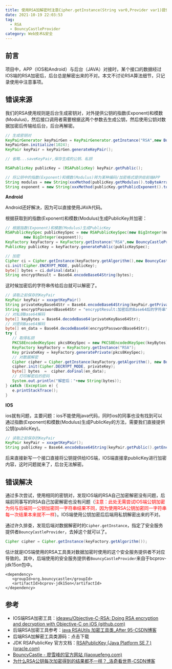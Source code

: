 ```yaml
---
title: 使用RSA加解密时注意Cipher.getInstance(String var0,Provider var1)提供的Provider是否正确
date: 2021-10-19 22:03:53
tag:
  - RSA
  - BouncyCastleProvider
category: Web技术&安全
---
```


## 前言

项目中，APP（IOS和Android）与后台（JAVA）对接时，某个接口的数据经过IOS端的RSA加密后，后台总是解密出来的不对。本文不讨论RSA算法细节，只记录使用中注意事项。

## 错误来源

我们的RSA使用规则是后台生成密钥对，对外提供公钥的指数(Exponent)和模数(Modulus)，然后接口调用者需要根据这两个参数去生成公钥，然后使用公钥对数据加密后传输给后台，后台再解密。

```java
// 生成密钥对
KeyPairGenerator keyPairGen = KeyPairGenerator.getInstance("RSA",new BouncyCastleProvider());
keyPairGen.initialize(1024);
KeyPair keyPair = keyPairGen.generateKeyPair();

// 省略...saveKeyPair,保存生成的公钥、私钥

RSAPublicKey publicKey = (RSAPublicKey) keyPair.getPublic();

// 将公钥中的指数(Exponent)和模数(Modulus)转为某种编码/加密格式提供给前端APP
String modulus = new String(xxxMethod(publicKey.getModulus().toByteArray()));
String exponent = new String(xxxMethod(publicKey.getPublicExponent().toByteArray()));
```

**Android**

Android还好解决，因为可以直接使用JAVA代码。

根据获取到的指数(Exponent)和模数(Modulus)生成PublicKey并加密：

```java
// 根据指数(Exponent)和模数(Modulus)生成PublicKey
RSAPublicKeySpec publicKeySpec = new RSAPublicKeySpec(new BigInteger(modulus),
        new BigInteger(exponent));
KeyFactory keyFactory = KeyFactory.getInstance("RSA",new BouncyCastleProvider());
PublicKey publicKey = keyFactory.generatePublic(publicKeySpec);

// 加密
Cipher ci = Cipher.getInstance(keyFactory.getAlgorithm(),new BouncyCastleProvider());
ci.init(Cipher.ENCRYPT_MODE, publicKey);
byte[] bytes = ci.doFinal(data);
String encryptResult = Base64.encodeBase64String(bytes);
```

这时候加密后的字符串传给后台就可以解密了。

```java
// 读取之前保存的KeyPair
KeyPair keyPair = xxxgetKeyPair()
String privateKeyBase64Str = Base64.encodeBase64String(keyPair.getPrivate().getEncoded());
String encryptPasswordBase64Str = "encryptResult:加密后的Base64后的字符串";
// 对私钥Base64解码
byte[] keyBytes = Base64.decodeBase64(privateKeyBase64Str);
// 对密码Base64解码
byte[] en_data = Base64.decodeBase64(encryptPasswordBase64Str);
try {
   // 取得私钥
   PKCS8EncodedKeySpec pkcs8KeySpec = new PKCS8EncodedKeySpec(keyBytes);
   KeyFactory keyFactory = KeyFactory.getInstance("RSA");
   Key privateKey = keyFactory.generatePrivate(pkcs8KeySpec);
   // 对数据解密
   Cipher cipher = Cipher.getInstance(keyFactory.getAlgorithm(), new BouncyCastleProvider());
   cipher.init(Cipher.DECRYPT_MODE, privateKey);
   byte[] bytes  =  cipher.doFinal(en_data);
   // 打印解密后的密码
   System.out.println("解密后："+new String(bytes));
} catch (Exception e) {
   e.printStackTrace();
}
```

**IOS**

ios就有问题，主要问题：ios不能使用java代码，同时ios的同事也没有找到可以通过指数(Exponent)和模数(Modulus)生成PublicKey的方法，需要我们直接提供公钥(publicKey)。

```java
// 读取之前保存的KeyPair
KeyPair keyPair = xxxgetKeyPair();
String publicKey = Base64.encodeBase64String(keyPair.getPublic().getEncoded());
```

后来直接新写一个接口直接将公钥提供给IOS端，IOS端直接拿publicKey进行加密内容，这时问题就来了，后台无法解密。

## 错误解决

通过多次尝试，使用相同的密钥对，发现IOS端的RSA自己加密解密没有问题，后端前同事写的RSA自己加密解密也没有问题（<span style="color:red">注意：此处无需尝试IOS端公钥加密为何与后端同一公钥加密同一字符串结果不同，因为使用RSA公钥加密同一字符串每一次结果本来就不一样</span>）。IOS端使用公钥加密后后端用私钥解密出来的不对。

通过许久排查，发现后端对数据解密时的`Cipher.getInstance`，指定了安全服务提供者`BouncyCastleProvider`，去掉这个就可以了。

```java
Cipher cipher = Cipher.getInstance(keyFactory.getAlgorithm());
```

估计就是IOS端使用的RSA工具类对数据加密时使用的这个安全服务提供者不对应导致的。其中，后端使用的安全服务提供者`BouncyCastleProvider`来自于bcprov-jdk15on包中。

```
<dependency>
   <groupId>org.bouncycastle</groupId>
   <artifactId>bcprov-jdk15on</artifactId>
</dependency>
```

## 参考

- IOS端RSA加密工具：[ideawu/Objective-C-RSA: Doing RSA encryption and decryption with Objective-C on iOS (github.com)](https://github.com/ideawu/Objective-C-RSA)
- 后端RSA加密工具参考：[java RSAUtils 加密工具类_After 95-CSDN博客](https://blog.csdn.net/after95/article/details/79954310)
- 后端RSA加解密工具类源码：<a :href="$withBase('/code/RSAUtils.zip')" download="RSAUtils.zip">点击下载</a>
- JDK RSAPublicKey 官方文档：[RSAPublicKey (Java Platform SE 7 ) (oracle.com)](https://docs.oracle.com/javase/7/docs/api/java/security/interfaces/RSAPublicKey.html)
- [BouncyCastle - 廖雪峰的官方网站 (liaoxuefeng.com)](https://www.liaoxuefeng.com/wiki/1252599548343744/1305362418368545)
- [为什么RSA公钥每次加密得到的结果都不一样？_洛奇看世界-CSDN博客](https://blog.csdn.net/guyongqiangx/article/details/74930951)

